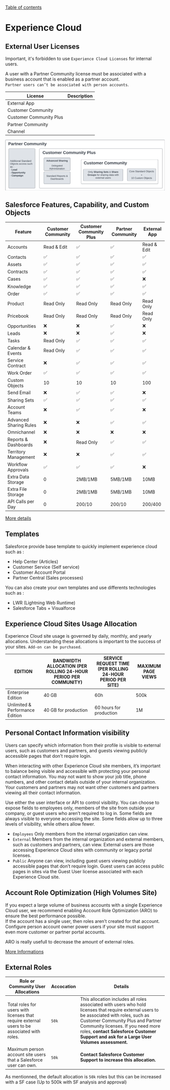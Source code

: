 [Table of contents](../Documentation.md)
# Experience Cloud

## External User Licenses
Important, it's forbidden to use `Experience Cloud Licenses` for internal users.

A user with a Partner Community license must be associated with a business account that is enabled as a partner account.\
`Partner users can’t be associated with person accounts`.

|License|Description|
|--|--|
| External App
| Customer Community
| Customer Community Plus
| Partner Community
| Channel

![Licenses](../../Images/ExperienceCloud_licence_1.png)

## Salesforce Features, Capability, and Custom Objects
|Feature| Customer Community | Customer Community Plus | Partner Community | External App|
|--|--|--|--|--|
| Accounts|  Read & Edit| ✅ | ✅ |Read & Edit|
| Contacts|  ✅| ✅ | ✅ | ✅|
| Assets|  ✅| ✅ | ✅ | ✅|
| Contracts | ✅| ✅ | ✅ |  ✅|
| Cases| ✅| ✅ | ✅ |❌ |
| Knowledge | ✅| ✅ | ✅ |  ✅|
| Order | ✅| ✅ | ✅ |  ✅|
| Product| Read Only| Read Only | Read Only | Read Only|
| Pricebook| Read Only| Read Only| Read Only| Read Only | 
| Opportunities |❌|❌| ✅  |❌
| Leads|❌|❌| ✅ | ❌|
| Tasks| Read Only | ✅ | ✅| ✅ |
| Calendar & Events|Read Only|✅| ✅ | ✅|
| Service Contract|  ❌| ✅ | ✅ | ✅|
| Work Order| ✅| ✅ | ✅ | ✅|
| Custom Objects| 10| 10| 10 | 100|
| Send Email| ❌| ✅| ✅ |❌|
| Sharing Sets| ✅| ✅ | ✅ | ✅|
| Account Teams |❌| ✅| ✅ | ❌|
| Advanced Sharing Rules |❌|❌| ✅ |  ✅|
| Omnichannel |❌|❌| ❌| ❌| ❌ |
| Reports & Dashboards |❌| Read Only| ✅ | ✅ | ❌|
| Territory Management|❌|❌|✅|✅|
| Workflow Approvals|✅|✅|✅|❌|
| Extra Data Storage | 0 | 2MB/1MB | 5MB/1MB | 10MB |
| Extra File Storage | 0 | 2MB/1MB | 5MB/1MB | 10MB |
| API Calls per Day |  0 | 200/10 | 200/10 | 200/400 |

[More details](https://help.salesforce.com/s/articleView?id=sf.users_license_types_communities.htm&type=5)
## Templates
Salesforce provide base template to quickly implement experience cloud such as :
- Help Center (Articles)
- Customer Service (Self service)
- Customer Account Portal
- Partner Central (Sales processes)

You can also create your own templates and use differents technologies such as :
- LWR (Lightning Web Runtime)
- Salesforce Tabs + Visualforce

## Experience Cloud Sites Usage Allocation
Experience Cloud site usage is governed by daily, monthly, and yearly allocations. Understanding these allocations is important to the success of your sites. `Add-on can be purchased`.

| EDITION | BANDWIDTH ALLOCATION (PER ROLLING 24-HOUR PERIOD PER COMMUNITY) | SERVICE REQUEST TIME (PER ROLLING 24-HOUR PERIOD PER SITE) | MAXIMUM PAGE VIEWS |
|--|--|--|---|
| Enterprise Edition  | 40 GB | 60h| 500k|
| Unlimited & Performance Edition   | 40 GB for production| 60 hours for production| 1M|

## Personal Contact Information visibility
Users can specify which information from their profile is visible to external users, such as customers and partners, and guests viewing publicly accessible pages that don’t require login.

When interacting with other Experience Cloud site members, it’s important to balance being visible and accessible with protecting your personal contact information. You may not want to show your job title, phone numbers, and other contact details outside of your internal organization. Your customers and partners may not want other customers and partners viewing all their contact information.

Use either the user interface or API to control visibility. You can choose to expose fields to employees only, members of the site from outside your company, or guest users who aren’t required to log in. Some fields are always visible to everyone accessing the site. Some fields allow up to three levels of visibility, while others allow fewer.

- `Employees` Only members from the internal organization can view.
- `External` Members from the internal organization and external members, such as customers and partners, can view. External users are those accessing Experience Cloud sites with community or legacy portal licenses.
- `Public` Anyone can view, including guest users viewing publicly accessible pages that don’t require login. Guest users can access public pages in sites via the Guest User license associated with each Experience Cloud site.


## Account Role Optimization (High Volumes Site)
If you expect a large volume of business accounts with a single Experience Cloud user, we recommend enabling Account Role Optimization (ARO) to ensure the best performance possible.\
If the account has a single user, then roles aren’t created for that account. Configure person account owner power users if your site must support even more customer or partner portal accounts.

ARO is really usefull to decrease the amount of external roles.

[More Informations](https://www.learnexperiencecloud.com/article/Configure-Account-Role-Optimization-to-Help-You-Scale-Your-Experience-Cloud-Users)

## External Roles 
|Role or Community User Allocations | Accocation | Details
|--|--|--|
|Total roles for users with licenses that require external users to be associated with roles.| `50k` |	This allocation includes all roles associated with users who hold licenses that require external users to be associated with roles, such as Customer Community Plus and Partner Community licenses. If you need more roles, **contact Salesforce Customer Support and ask for a Large User Volumes assessment.**|
|Maximum person account site users that a Salesforce user can own.| `50k` |**Contact Salesforce Customer Support to increase this allocation.**

As mentionned, the default allocation is `50k` roles but this can be increased with a SF case (Up to 500k with SF analysis and approval)